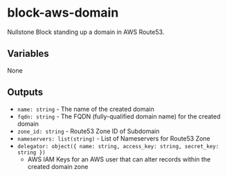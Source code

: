 # block-aws-domain

Nullstone Block standing up a domain in AWS Route53.

## Variables

None

## Outputs

- `name: string` - The name of the created domain
- `fqdn: string` - The FQDN (fully-qualified domain name) for the created domain
- `zone_id: string` - Route53 Zone ID of Subdomain
- `nameservers: list(string)` - List of Nameservers for Route53 Zone
- `delegator: object({ name: string, access_key: string, secret_key: string })` 
  - AWS IAM Keys for an AWS user that can alter records within the created domain zone
